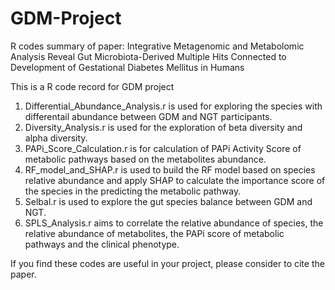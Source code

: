 # GDM-Project
R codes summary of paper: Integrative Metagenomic  and Metabolomic Analysis Reveal Gut Microbiota-Derived Multiple Hits Connected to Development of Gestational Diabetes Mellitus in Humans

This is a R code record for GDM project
1. Differential_Abundance_Analysis.r is used for exploring the species with differentail abundance between GDM and NGT participants.
2. Diversity_Analysis.r is used for the exploration of beta diversity and alpha diversity.
3. PAPi_Score_Calculation.r is for calculation of PAPi Activity Score of metabolic pathways based on the metabolites abundance.
4. RF_model_and_SHAP.r is used to build the RF model based on species relative abundance and apply SHAP to calculate the importance score of the species in the predicting the metabolic pathway.
5. Selbal.r is used to explore the gut species balance between GDM and NGT.
6. SPLS_Analysis.r aims to correlate the relative abundance of species, the relative abundance of metabolites, the PAPi score of metabolic pathways and the clinical phenotype.

If you find these codes are useful in your project, please consider to cite the paper.

